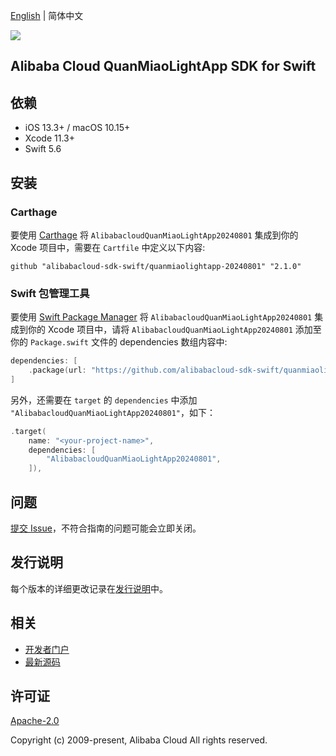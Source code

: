 [English](README.md) | 简体中文

![](https://aliyunsdk-pages.alicdn.com/icons/AlibabaCloud.svg)

## Alibaba Cloud QuanMiaoLightApp SDK for Swift

## 依赖

- iOS 13.3+ / macOS 10.15+
- Xcode 11.3+
- Swift 5.6

## 安装

### Carthage

要使用 [Carthage](https://github.com/Carthage/Carthage) 将 `AlibabacloudQuanMiaoLightApp20240801` 集成到你的 Xcode 项目中，需要在 `Cartfile` 中定义以下内容:

```ogdl
github "alibabacloud-sdk-swift/quanmiaolightapp-20240801" "2.1.0"
```

### Swift 包管理工具

要使用 [Swift Package Manager](https://swift.org/package-manager/) 将 `AlibabacloudQuanMiaoLightApp20240801` 集成到你的 Xcode 项目中，请将 `AlibabacloudQuanMiaoLightApp20240801` 添加至你的 `Package.swift` 文件的 dependencies 数组内容中:

```swift
dependencies: [
    .package(url: "https://github.com/alibabacloud-sdk-swift/quanmiaolightapp-20240801.git", from: "2.1.0")
]
```

另外，还需要在 `target` 的 `dependencies` 中添加 `"AlibabacloudQuanMiaoLightApp20240801"`，如下：

```swift
.target(
    name: "<your-project-name>",
    dependencies: [
        "AlibabacloudQuanMiaoLightApp20240801",
    ]),
```

## 问题

[提交 Issue](https://github.com/alibabacloud-sdk-swift/quanmiaolightapp-20240801/issues/new)，不符合指南的问题可能会立即关闭。

## 发行说明

每个版本的详细更改记录在[发行说明](./ChangeLog.txt)中。

## 相关

* [开发者门户](https://next.api.aliyun.com/home)
* [最新源码](https://github.com/alibabacloud-sdk-swift/quanmiaolightapp-20240801)

## 许可证

[Apache-2.0](http://www.apache.org/licenses/LICENSE-2.0)

Copyright (c) 2009-present, Alibaba Cloud All rights reserved.
